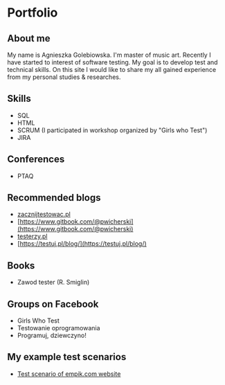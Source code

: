 # Portfolio

## About me

My name is Agnieszka Golebiowska. I'm master of music art. Recently I have started to interest of software testing. My goal is to develop test and technical skills. On this site I would like to share my all gained experience from my personal studies & researches.


## Skills

* SQL
* HTML
* SCRUM (I participated in workshop organized by "Girls who Test")
* JIRA
 
## Conferences 

* PTAQ

## Recommended blogs

* [zacznijtestowac.pl](http://zacznijtestowac.pl/)
* [https://www.gitbook.com/@pwicherski](https://www.gitbook.com/@pwicherski)
* [testerzy.pl](testerzy.pl)
* [https://testuj.pl/blog/](https://testuj.pl/blog/)

## Books 

* Zawod tester (R. Smiglin)

## Groups on Facebook

* Girls Who Test 
* Testowanie oprogramowania
* Programuj, dziewczyno!


## My example test scenarios

* [Test scenario of empik.com website](https://docs.google.com/document/d/1iS5PmYQNsqkXxz7HCXjd23xCgAaoskXruUWmq7rlTo0/edit?usp=sharing)